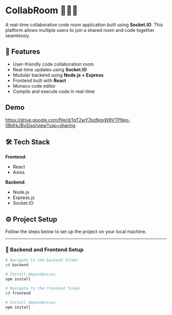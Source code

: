 # CollabRoom 🎥🧑‍💻

A real-time collaborative code room application built using **Socket.IO**. This platform allows multiple users to join a shared room and code together seamlessly.

## 🚀 Features

- User-friendly code collaboration room
- Real-time updates using **Socket.IO**
- Modular backend using **Node.js + Express**
- Frontend built with **React**
- Monaco code editor 
- Compile and execute code in real-time

## Demo

  https://drive.google.com/file/d/1qT2wY7pzNgxW9VTP9eo-0BdrkJBySjsq/view?usp=sharing

## 🛠️ Tech Stack

**Frontend**:
- React
- Axios


**Backend**:
- Node.js
- Express.js
- Socket.IO

## ⚙️ Project Setup

Follow the steps below to set up the project on your local machine.

---

### 🔧 Backend and Frontend Setup

```bash
# Navigate to the backend folder
cd backend

# Install dependencies
npm install

# Navigate to the frontend folder
cd frontend

# Install dependencies
npm install


